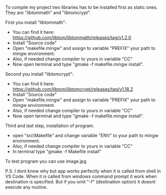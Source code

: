 To compile my project two libraries has to be installed first as static ones.
They are "libtommath" and "libtomcrypt".

First you install "libtommath":
- You can find it here: https://github.com/libtom/libtommath/releases/tag/v1.2.0
- Install "Source code"
- Open "makefile.mingw" and assign to variable "PREFIX" your path to mingw environment.
- Also, if needed change compiler to yours in variable "CC"
- Now open terminal and type "gmake -f makefile.mingw install".

Second you install "libtomcrypt":
- You can find it here: https://github.com/libtom/libtomcrypt/releases/tag/v1.18.2
- Install "Source code"
- Open "makefile.mingw" and assign to variable "PREFIX" your path to mingw environment.
- Also, if needed change compiler to yours in variable "CC"
- Now open terminal and type "gmake -f makefile.mingw install".

Third and last step, installation of program.
- open "src\Makefile" and change variable "ENV" to your path to mingw environment.
- Also, if needed change compiler to yours in variable "CC"
- In terminal type "gmake -f Makefile install"


To test program you can use image.jpg

P.S. I dont know why but app works perfectly when it is called from shell in VS Code.
When it is called from windows command prompt it work when destination is specified. 
But if you omit "-f" (destination option) it doesnt execute any routine.
